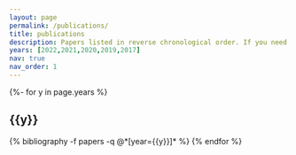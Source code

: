 ```yaml
---
layout: page
permalink: /publications/
title: publications
description: Papers listed in reverse chronological order. If you need a pdf copy and no link is available here, please contact me.
years: [2022,2021,2020,2019,2017]
nav: true
nav_order: 1
---
```

<!-- _pages/publications.md -->
<div class="publications">

{%- for y in page.years %}
  <h2 class="year">{{y}}</h2>
  {% bibliography -f papers -q @*[year={{y}}]* %}
{% endfor %}

</div>
